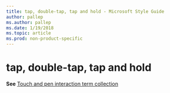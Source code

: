 ```yaml
---
title: tap, double-tap, tap and hold - Microsoft Style Guide
author: pallep
ms.author: pallep
ms.date: 1/19/2018
ms.topic: article
ms.prod: non-product-specific
---
```


# tap, double-tap, tap and hold

**See** [Touch and pen interaction term collection](/style-guide/a-z-word-list-term-collections/term-collections/touch-pen-interaction-terms)
